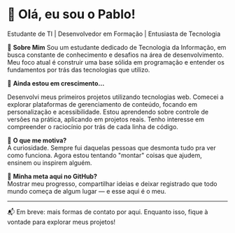 # 👋 Olá, eu sou o Pablo!

Estudante de TI | Desenvolvedor em Formação | Entusiasta de Tecnologia

🚀 **Sobre Mim** 
Sou um estudante dedicado de Tecnologia da Informação, em busca constante de conhecimento e desafios na área de desenvolvimento. Meu foco atual é construir uma base sólida em programação e entender os fundamentos por trás das tecnologias que utilizo.

🌱 **Ainda estou em crescimento...** 

Desenvolvi meus primeiros projetos utilizando tecnologias web.
Comecei a explorar plataformas de gerenciamento de conteúdo, focando em personalização e acessibilidade.
Estou aprendendo sobre controle de versões na prática, aplicando em projetos reais.
Tenho interesse em compreender o raciocínio por trás de cada linha de código.

🎯 **O que me motiva?**  
A curiosidade. Sempre fui daquelas pessoas que desmonta tudo pra ver como funciona. Agora estou tentando "montar" coisas que ajudem, ensinem ou inspirem alguém.  

💬 **Minha meta aqui no GitHub?**  
Mostrar meu progresso, compartilhar ideias e deixar registrado que todo mundo começa de algum lugar — e esse aqui é o meu.

---

📬 Em breve: mais formas de contato por aqui. Enquanto isso, fique à vontade para explorar meus projetos!

